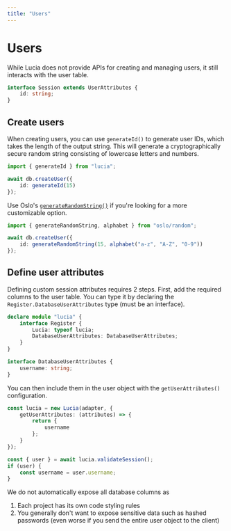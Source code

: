 ```yaml
---
title: "Users"
---
```


# Users

While Lucia does not provide APIs for creating and managing users, it still interacts with the user table.

```ts
interface Session extends UserAttributes {
	id: string;
}
```

## Create users

When creating users, you can use `generateId()` to generate user IDs, which takes the length of the output string. This will generate a cryptographically secure random string consisting of lowercase letters and numbers.

```ts
import { generateId } from "lucia";

await db.createUser({
	id: generateId(15)
});
```

Use Oslo's [`generateRandomString()`](https://oslo.js.org/reference/random/generateRandomString) if you're looking for a more customizable option.

```ts
import { generateRandomString, alphabet } from "oslo/random";

await db.createUser({
	id: generateRandomString(15, alphabet("a-z", "A-Z", "0-9"))
});
```

## Define user attributes

Defining custom session attributes requires 2 steps. First, add the required columns to the user table. You can type it by declaring the `Register.DatabaseUserAttributes` type (must be an interface).

```ts
declare module "lucia" {
	interface Register {
		Lucia: typeof lucia;
		DatabaseUserAttributes: DatabaseUserAttributes;
	}
}

interface DatabaseUserAttributes {
	username: string;
}
```

You can then include them in the user object with the `getUserAttributes()` configuration.

```ts
const lucia = new Lucia(adapter, {
	getUserAttributes: (attributes) => {
		return {
			username
		};
	}
});

const { user } = await lucia.validateSession();
if (user) {
	const username = user.username;
}
```

We do not automatically expose all database columns as

1. Each project has its own code styling rules
2. You generally don't want to expose sensitive data such as hashed passwords (even worse if you send the entire user object to the client)
